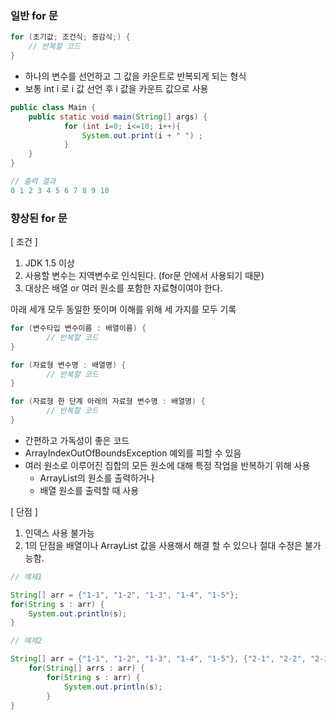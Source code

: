 ### 일반 for 문

```java
for (초기값; 조건식; 증감식;) {
	// 반복할 코드
}
```

- 하나의 변수를 선언하고 그 값을 카운트로 반복되게 되는 형식
- 보통 int i 로 i 값 선언 후 i 값을 카운트 값으로 사용

```java
public class Main {
	public static void main(String[] args) {
			for (int i=0; i<=10; i++){
				System.out.print(i + " ") ;
			}
	}
}
```

```java
// 출력 결과
0 1 2 3 4 5 6 7 8 9 10
```

### 향상된 for 문

[ 조건 ]

1. JDK 1.5 이상
2. 사용할 변수는 지역변수로 인식된다. (for문 안에서 사용되기 때문)
3. 대상은 배열 or 여러 원소를 포함한 자료형이여야 한다.

아래 세개 모두 동일한 뜻이며 이해를 위해 세 가지를 모두 기록

```java
for (변수타입 변수이름 : 배열이름) {
		// 반복할 코드
}
```

```java
for (자료형 변수명 : 배열명) {
		// 반복할 코드
}
```

```java
for (자료형 한 단계 아래의 자료형 변수명 : 배열명) {
		// 반복할 코드
}
```

- 간편하고 가독성이 좋은 코드
- ArrayIndexOutOfBoundsException 예외를 피할 수 있음
- 여러 원소로 이루어진 집합의 모든 원소에 대해 특정 작업을 반복하기 위해 사용
  - ArrayList의 원소를 출력하거나
  - 배열 원소를 출력할 때 사용

[ 단점 ]

1. 인덱스 사용 불가능
2. 1의 단점을 배열이나 ArrayList 값을 사용해서 해결 할 수 있으나 절대 수정은 불가능함.

```java
// 예제1

String[] arr = {"1-1", "1-2", "1-3", "1-4", "1-5"};
for(String s : arr) {
	System.out.println(s);
}
```

```java
// 예제2

String[] arr = {"1-1", "1-2", "1-3", "1-4", "1-5"}, {"2-1", "2-2", "2-3", "2-4", "2-5"}
	for(String[] arrs : arr) {
		for(String s : arr) {
			System.out.println(s);
		}
}
```
